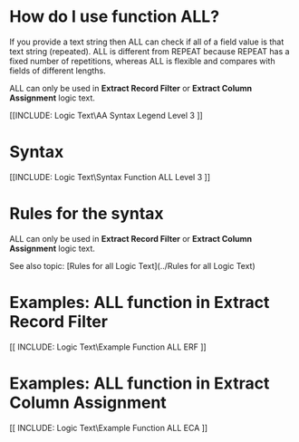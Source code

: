 

# How do I use function ALL? 

If you provide a text string then ALL can check if all of a field value is that text string \(repeated\). ALL is different from REPEAT because REPEAT has a fixed number of repetitions, whereas ALL is flexible and compares with fields of different lengths.

ALL can only be used in **Extract Record Filter** or **Extract Column Assignment** logic text.

[[INCLUDE: Logic Text\AA Syntax Legend Level 3 ]]

# Syntax 

[[INCLUDE: Logic Text\Syntax Function ALL Level 3 ]]

# Rules for the syntax 

ALL can only be used in **Extract Record Filter** or **Extract Column Assignment** logic text.

See also topic: [Rules for all Logic Text](../Rules for all Logic Text) 

# Examples: ALL function in Extract Record Filter 

[[ INCLUDE: Logic Text\Example Function ALL ERF ]]

# Examples: ALL function in Extract Column Assignment 

[[ INCLUDE: Logic Text\Example Function ALL ECA ]]

